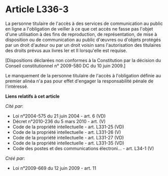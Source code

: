 # Article L336-3

La personne titulaire de l'accès à des services de communication au public en ligne a l'obligation de veiller à ce que cet
accès ne fasse pas l'objet d'une utilisation à des fins de reproduction, de représentation, de mise à disposition ou de
communication au public d'œuvres ou d'objets protégés par un droit d'auteur ou par un droit voisin sans l'autorisation des
titulaires des droits prévus aux livres Ier et II lorsqu'elle est requise. 

[Dispositions déclarées non conformes à la Constitution par la décision du Conseil constitutionnel n° 2009-580 DC du 10 juin
2009.] 

Le manquement de la personne titulaire de l'accès à l'obligation définie au premier alinéa n'a pas pour effet d'engager la
responsabilité pénale de l'intéressé.

**Liens relatifs à cet article**

_Cité par_:

  - Loi n°2004-575 du 21 juin 2004 - art. 6 (VD)
  - Décret n°2010-236 du 5 mars 2010 - art. (V)
  - Code de la propriété intellectuelle - art. L331-25 (VD)
  - Code de la propriété intellectuelle - art. L331-26 (V)
  - Code de la propriété intellectuelle - art. L331-27 (VD)
  - Code de la propriété intellectuelle - art. L331-35 (VD)
  - Code des postes et des communications électroni... - art. L34-1 (V)

_Créé par_:

  - Loi n°2009-669 du 12 juin 2009 - art. 11
